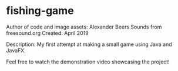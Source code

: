 # fishing-game
Author of code and image assets: Alexander Beers
Sounds from freesound.org
Created: April 2019

Description: My first attempt at making a small game using Java and JavaFX.

Feel free to watch the demonstration video showcasing the project!
